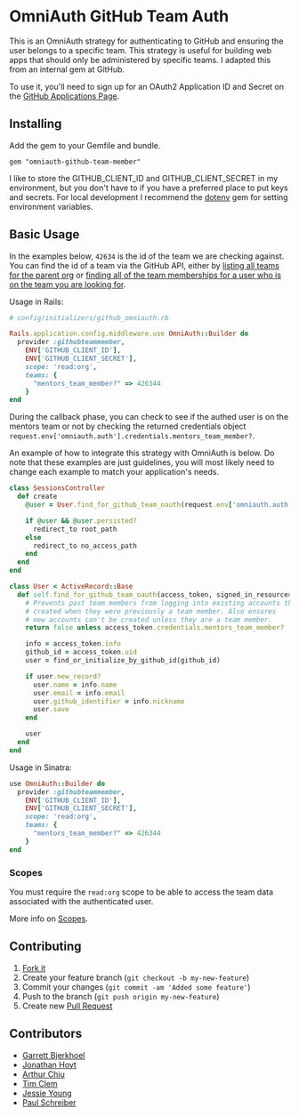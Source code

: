 # OmniAuth GitHub Team Auth

This is an OmniAuth strategy for authenticating to GitHub and ensuring the user belongs to a specific team. This strategy is useful for building web apps that should only be administered by specific teams. I adapted this from an internal gem at GitHub.

To use it, you'll need to sign up for an OAuth2 Application ID and Secret on the [GitHub Applications Page](https://github.com/settings/applications).

## Installing

Add the gem to your Gemfile and bundle.

```
gem "omniauth-github-team-member"
```

I like to store the GITHUB_CLIENT_ID and GITHUB_CLIENT_SECRET in my environment, but you don't have to if you have a preferred place to put keys and secrets. For local development I recommend the [dotenv](https://github.com/bkeepers/dotenv) gem for setting environment variables.

## Basic Usage

In the examples below, `42634` is the id of the team we are checking against. You can find the id of a team via the GitHub API, either by [listing all teams for the parent org](https://developer.github.com/v3/orgs/teams/#list-teams) or [finding all of the team memberships for a user who is on the team you are looking for](https://developer.github.com/v3/orgs/teams/#get-team-membership).

Usage in Rails:

```ruby
# config/initializers/github_omniauth.rb

Rails.application.config.middleware.use OmniAuth::Builder do
  provider :githubteammember,
    ENV['GITHUB_CLIENT_ID'],
    ENV['GITHUB_CLIENT_SECRET'],
    scope: 'read:org',
    teams: {
      "mentors_team_member?" => 426344
    }
end
```

During the callback phase, you can check to see if the authed user is on the mentors team or not by checking the returned credentials object `request.env['omniauth.auth'].credentials.mentors_team_member?`.

An example of how to integrate this strategy with OmniAuth is below. Do note that these examples are just guidelines, you will most likely need to change each example to match your application's needs.

```ruby
class SessionsController
  def create
    @user = User.find_for_github_team_oauth(request.env['omniauth.auth'])

    if @user && @user.persisted?
      redirect_to root_path
    else
      redirect_to no_access_path
    end
  end
end
```

```ruby
class User < ActiveRecord::Base
  def self.find_for_github_team_oauth(access_token, signed_in_resource=nil)
    # Prevents past team members from logging into existing accounts they
    # created when they were previously a team member. Also ensures
    # new accounts can't be created unless they are a team member.
    return false unless access_token.credentials.mentors_team_member?

    info = access_token.info
    github_id = access_token.uid
    user = find_or_initialize_by_github_id(github_id)

    if user.new_record?
      user.name = info.name
      user.email = info.email
      user.github_identifier = info.nickname
      user.save
    end

    user
  end
end
```

Usage in Sinatra:

```ruby
use OmniAuth::Builder do
  provider :githubteammember,
    ENV['GITHUB_CLIENT_ID'],
    ENV['GITHUB_CLIENT_SECRET'],
    scope: 'read:org',
    teams: {
      "mentors_team_member?" => 426344
    }
end
```

### Scopes

You must require the `read:org` scope to be able to access the team data associated with the authenticated user.

More info on [Scopes](http://developer.github.com/v3/oauth/#scopes).

## Contributing

1. [Fork it](https://help.github.com/articles/fork-a-repo)
2. Create your feature branch (`git checkout -b my-new-feature`)
3. Commit your changes (`git commit -am 'Added some feature'`)
4. Push to the branch (`git push origin my-new-feature`)
5. Create new [Pull Request](https://help.github.com/articles/using-pull-requests)

## Contributors

* [Garrett Bjerkhoel](https://github.com/dewski)
* [Jonathan Hoyt](https://github.com/jonmagic)
* [Arthur Chiu](https://github.com/achiu)
* [Tim Clem](https://github.com/tclem)
* [Jessie Young](https://github.com/jessieay)
* [Paul Schreiber](https://github.com/paulschreiber)
